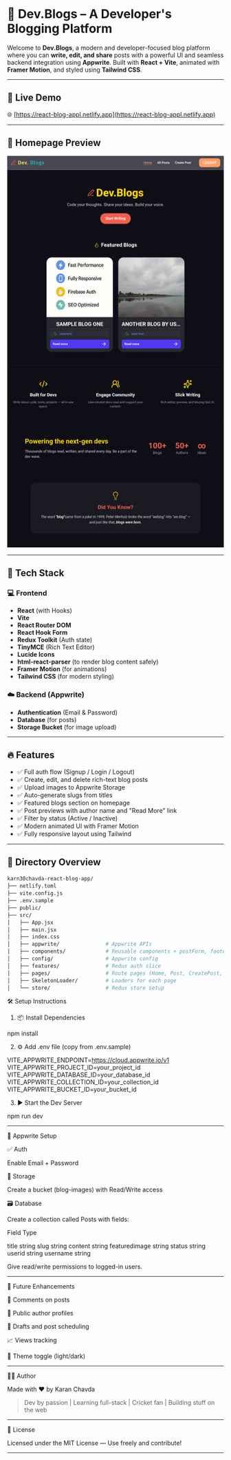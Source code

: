 # 🚀 Dev.Blogs – A Developer's Blogging Platform

Welcome to **Dev.Blogs**, a modern and developer-focused blog platform where you can **write, edit, and share** posts with a powerful UI and seamless backend integration using **Appwrite**. Built with **React + Vite**, animated with **Framer Motion**, and styled using **Tailwind CSS**.

---

## 🔗 Live Demo

🌐 [https://react-blog-appl.netlify.app](https://react-blog-appl.netlify.app)

---

## 📸 Homepage Preview

<p align="center">
  <img src="./src/Sampleimage/homeimage.png" width="700" alt="Home Page Screenshot" />
</p>

---

## 🧰 Tech Stack

### 💻 Frontend

- **React** (with Hooks)
- **Vite**
- **React Router DOM**
- **React Hook Form**
- **Redux Toolkit** (Auth state)
- **TinyMCE** (Rich Text Editor)
- **Lucide Icons**
- **html-react-parser** (to render blog content safely)
- **Framer Motion** (for animations)
- **Tailwind CSS** (for modern styling)

### ☁️ Backend (Appwrite)

- **Authentication** (Email & Password)
- **Database** (for posts)
- **Storage Bucket** (for image upload)

---

## 🔥 Features

- ✅ Full auth flow (Signup / Login / Logout)
- ✅ Create, edit, and delete rich-text blog posts
- ✅ Upload images to Appwrite Storage
- ✅ Auto-generate slugs from titles
- ✅ Featured blogs section on homepage
- ✅ Post previews with author name and "Read More" link
- ✅ Filter by status (Active / Inactive)
- ✅ Modern animated UI with Framer Motion
- ✅ Fully responsive layout using Tailwind

---

## 📁 Directory Overview

```bash
karn30chavda-react-blog-app/
├── netlify.toml
├── vite.config.js
├── .env.sample
├── public/
├── src/
│   ├── App.jsx
│   ├── main.jsx
│   ├── index.css
│   ├── appwrite/               # Appwrite APIs
│   ├── components/             # Reusable components + postForm, footer, header, layout
│   ├── config/                 # Appwrite config
│   ├── features/               # Redux auth slice
│   ├── pages/                  # Route pages (Home, Post, CreatePost, etc.)
│   ├── SkeletonLoader/         # Loaders for each page
│   └── store/                  # Redux store setup


```

🛠️ Setup Instructions

1. 📦 Install Dependencies

npm install

2. ⚙️ Add .env file (copy from .env.sample)

VITE_APPWRITE_ENDPOINT=https://cloud.appwrite.io/v1
VITE_APPWRITE_PROJECT_ID=your_project_id
VITE_APPWRITE_DATABASE_ID=your_database_id
VITE_APPWRITE_COLLECTION_ID=your_collection_id
VITE_APPWRITE_BUCKET_ID=your_bucket_id

3. ▶️ Start the Dev Server

npm run dev


---

🧪 Appwrite Setup

✅ Auth

Enable Email + Password


📂 Storage

Create a bucket (blog-images) with Read/Write access


🗃️ Database

Create a collection called Posts with fields:

Field	Type

title	string
slug	string
content	string
featuredimage	string
status	string
userid	string
username	string


Give read/write permissions to logged-in users.


---


📌 Future Enhancements

💬 Comments on posts

👤 Public author profiles

📅 Drafts and post scheduling

📈 Views tracking

🌙 Theme toggle (light/dark)



---

👨‍💻 Author

Made with ❤️ by Karan Chavda

> Dev by passion | Learning full-stack | Cricket fan | Building stuff on the web




---

📄 License

Licensed under the MIT License — Use freely and contribute!

---